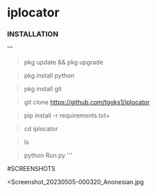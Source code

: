 # iplocator


### INSTALLATION
'''
> pkg update && pkg upgrade

> pkg install python

> pkg install git

> git clone https://github.com/tgoks1/iplocator 

> pip install -r requirements.txt+

> cd iplocator

> ls

> python Run.py
'''


#SCREENSHOTS

<Screenshot_20230505-000320_Anonesian.jpg
